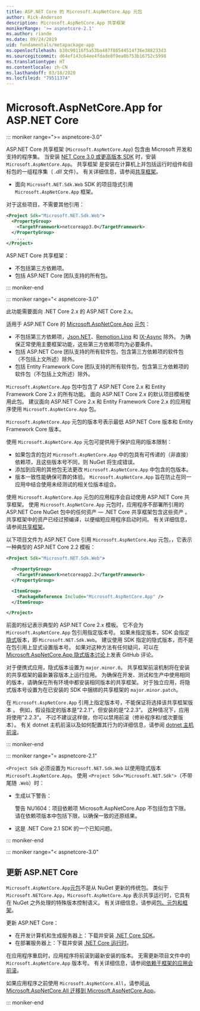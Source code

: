 ```yaml
---
title: ASP.NET Core 的 Microsoft.AspNetCore.App 元包
author: Rick-Anderson
description: Microsoft.AspNetCore.App 共享框架
monikerRange: '>= aspnetcore-2.1'
ms.author: riande
ms.date: 09/24/2019
uid: fundamentals/metapackage-app
ms.openlocfilehash: b30c90116f5a53ba487f88544514f36e388233d3
ms.sourcegitcommit: d64ef143c64ee4fdade8f9ea0b753b16752c5998
ms.translationtype: HT
ms.contentlocale: zh-CN
ms.lasthandoff: 03/18/2020
ms.locfileid: "79511374"
---
```

# <a name="microsoftaspnetcoreapp-for-aspnet-core"></a>Microsoft.AspNetCore.App for ASP.NET Core

::: moniker range=">= aspnetcore-3.0"

 ASP.NET Core 共享框架 (`Microsoft.AspNetCore.App`) 包含由 Microsoft 开发和支持的程序集。 当安装 [NET Core 3.0 或更高版本 SDK](https://dotnet.microsoft.com/download/dotnet-core/3.0) 时，安装 `Microsoft.AspNetCore.App`。 共享框架  是安装在计算机上并包括运行时组件和目标包的一组程序集（ *.dll* 文件）。 有关详细信息，请参阅[共享框架](https://natemcmaster.com/blog/2018/08/29/netcore-primitives-2/)。

* 面向 `Microsoft.NET.Sdk.Web` SDK 的项目隐式引用 `Microsoft.AspNetCore.App` 框架。

对于这些项目，不需要其他引用：

```xml
<Project Sdk="Microsoft.NET.Sdk.Web">
  <PropertyGroup>
    <TargetFramework>netcoreapp3.0</TargetFramework>
  </PropertyGroup>
    ...
</Project>
```

ASP.NET Core 共享框架：

* 不包括第三方依赖项。
* 包括 ASP.NET Core 团队支持的所有包。

::: moniker-end

::: moniker range="< aspnetcore-3.0"

此功能需要面向 .NET Core 2.x 的 ASP.NET Core 2.x。

适用于 ASP.NET Core 的 [Microsoft.AspNetCore.App](https://www.nuget.org/packages/Microsoft.AspNetCore.App) [元包](/dotnet/core/packages#metapackages)：

* 不包括第三方依赖项，[Json.NET](https://www.nuget.org/packages/Newtonsoft.Json/)、[Remotion.Linq](https://www.nuget.org/packages/Remotion.Linq/) 和 [IX-Async](https://www.nuget.org/packages/System.Interactive.Async/) 除外。 为确保正常使用主要框架功能，这些第三方依赖项均为必要条件。
* 包括 ASP.NET Core 团队支持的所有软件包，包含第三方依赖项的软件包（不包括上文所述）除外。
* 包括 Entity Framework Core 团队支持的所有软件包，包含第三方依赖项的软件包（不包括上文所述）除外。

`Microsoft.AspNetCore.App` 包中包含了 ASP.NET Core 2.x 和 Entity Framework Core 2.x 的所有功能。 面向 ASP.NET Core 2.x 的默认项目模板使用此包。 建议面向 ASP.NET Core 2.x 和 Entity Framework Core 2.x 的应用程序使用 `Microsoft.AspNetCore.App` 包。

`Microsoft.AspNetCore.App` 元包的版本号表示最低 ASP.NET Core 版本和 Entity Framework Core 版本。

使用 `Microsoft.AspNetCore.App` 元包可提供用于保护应用的版本限制：

* 如果包含的包对 `Microsoft.AspNetCore.App` 中的包具有可传递的（非直接）依赖项，且这些版本号不同，则 NuGet 将生成错误。
* 添加到应用的其他包无法更改 `Microsoft.AspNetCore.App` 中包含的包版本。
* 版本一致性能确保可靠的体验。 `Microsoft.AspNetCore.App` 旨在防止在同一应用中结合使用未经测试的相关位版本组合。

使用 `Microsoft.AspNetCore.App` 元包的应用程序会自动使用 ASP.NET Core 共享框架。 使用 `Microsoft.AspNetCore.App` 元包时，应用程序不部署所引用的 ASP.NET Core NuGet 包中的任何资产 &mdash; .NET Core 共享框架包含这些资产  。 共享框架中的资产已经过预编译，以便缩短应用程序启动时间。 有关详细信息，请参阅[共享框架](https://natemcmaster.com/blog/2018/08/29/netcore-primitives-2/)。

以下项目文件为 ASP.NET Core 引用 `Microsoft.AspNetCore.App` 元包，，它表示一种典型的 ASP.NET Core 2.2 模板：

```xml
<Project Sdk="Microsoft.NET.Sdk.Web">

  <PropertyGroup>
    <TargetFramework>netcoreapp2.2</TargetFramework>
  </PropertyGroup>

  <ItemGroup>
    <PackageReference Include="Microsoft.AspNetCore.App" />
  </ItemGroup>

</Project>
```

前面的标记表示典型的 ASP.NET Core 2.x 模板。 它不会为 `Microsoft.AspNetCore.App` 包引用指定版本号。 如果未指定版本，SDK 会指定[隐式](https://github.com/dotnet/core/blob/master/release-notes/1.0/sdk/1.0-rc3-implicit-package-refs.md)版本，即 `Microsoft.NET.Sdk.Web`。 建议使用 SDK 指定的隐式版本，而不是在包引用上显式设置版本号。 如果对这种方法有任何疑问，可以在 [Microsoft.AspNetCore.App 隐式版本讨论](https://github.com/dotnet/AspNetCore.Docs/issues/6430)上发表 GitHub 评论。

对于便携式应用，隐式版本设置为 `major.minor.0`。 共享框架前滚机制将在安装的共享框架的最新兼容版本上运行应用。 为确保在开发、测试和生产中使用相同的版本，请确保在所有环境中都安装相同版本的共享框架。 对于独立应用，将隐式版本号设置为在已安装的 SDK 中捆绑的共享框架的 `major.minor.patch`。

在 `Microsoft.AspNetCore.App` 引用上指定版本号，不能保证将选择该共享框架版本  。 例如，假设指定的版本是“2.2.1”，但安装的是“2.2.3”。 这种情况下，应用将使用"2.2.3"。 不过不建议这样做，你可以禁用前滚（修补程序和/或次要版本）。 有关 dotnet 主机前滚以及如何配置其行为的详细信息，请参阅 [dotnet 主机前滚](https://github.com/dotnet/core-setup/blob/master/Documentation/design-docs/roll-forward-on-no-candidate-fx.md)。

::: moniker-end

::: moniker range="= aspnetcore-2.1"

`<Project Sdk` 必须设置为 `Microsoft.NET.Sdk.Web` 以使用隐式版本 `Microsoft.AspNetCore.App`。 使用 `<Project Sdk="Microsoft.NET.Sdk">`（不带尾随 `.Web`）时：

* 生成以下警告：

  警告 NU1604：项目依赖项 Microsoft.AspNetCore.App 不包括包含下限。请在依赖项版本中包括下限，以确保一致的还原结果。

* 这是 .NET Core 2.1 SDK 的一个已知问题。

::: moniker-end

::: moniker range="< aspnetcore-3.0"

<a name="update"></a>

## <a name="update-aspnet-core"></a>更新 ASP.NET Core

`Microsoft.AspNetCore.App`[元包](/dotnet/core/packages#metapackages)不是从 NuGet 更新的传统包。 类似于 `Microsoft.NETCore.App`，`Microsoft.AspNetCore.App` 表示共享运行时，它具有在 NuGet 之外处理的特殊版本控制语义。 有关详细信息，请参阅[包、元包和框架](/dotnet/core/packages)。

更新 ASP.NET Core：

* 在开发计算机和生成服务器上：下载并安装 [.NET Core SDK](https://dotnet.microsoft.com/download)。
* 在部署服务器上：下载并安装 [.NET Core 运行时](https://dotnet.microsoft.com/download)。

 在应用程序重启时，应用程序将前滚到最新安装的版本。 无需更新项目文件中的 `Microsoft.AspNetCore.App` 版本号。 有关详细信息，请参阅[依赖于框架的应用会前滚](/dotnet/core/versions/selection#framework-dependent-apps-roll-forward)。

如果应用程序之前使用 `Microsoft.AspNetCore.All`，请参阅[从 Microsoft.AspNetCore.All 迁移到 Microsoft.AspNetCore.App](xref:fundamentals/metapackage#migrate)。

::: moniker-end
